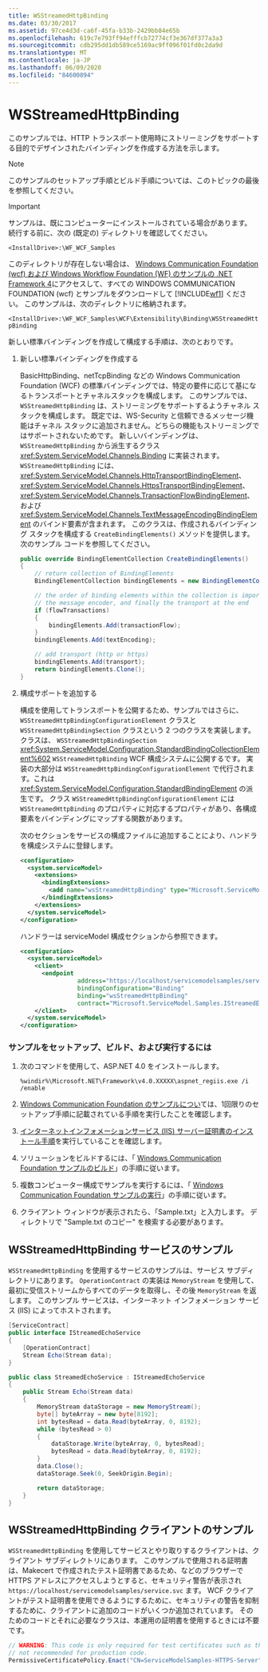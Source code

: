 ```yaml
---
title: WSStreamedHttpBinding
ms.date: 03/30/2017
ms.assetid: 97ce4d3d-ca6f-45fa-b33b-2429bb84e65b
ms.openlocfilehash: 619c7e793ff94efffcb72774cf3e367df377a3a3
ms.sourcegitcommit: cdb295dd1db589ce5169ac9ff096f01fd0c2da9d
ms.translationtype: MT
ms.contentlocale: ja-JP
ms.lasthandoff: 06/09/2020
ms.locfileid: "84600894"
---
```

# <a name="wsstreamedhttpbinding"></a>WSStreamedHttpBinding

このサンプルでは、HTTP トランスポート使用時にストリーミングをサポートする目的でデザインされたバインディングを作成する方法を示します。

> [!NOTE]
> このサンプルのセットアップ手順とビルド手順については、このトピックの最後を参照してください。

> [!IMPORTANT]
> サンプルは、既にコンピューターにインストールされている場合があります。 続行する前に、次の (既定の) ディレクトリを確認してください。
>
> `<InstallDrive>:\WF_WCF_Samples`
>
> このディレクトリが存在しない場合は、 [Windows Communication Foundation (wcf) および Windows Workflow Foundation (WF) のサンプルの .NET Framework 4](https://www.microsoft.com/download/details.aspx?id=21459)にアクセスして、すべての WINDOWS COMMUNICATION FOUNDATION (wcf) とサンプルをダウンロードして [!INCLUDE[wf1](../../../../includes/wf1-md.md)] ください。 このサンプルは、次のディレクトリに格納されます。
>
> `<InstallDrive>:\WF_WCF_Samples\WCF\Extensibility\Binding\WSStreamedHttpBinding`

 新しい標準バインディングを作成して構成する手順は、次のとおりです。

1. 新しい標準バインディングを作成する

    BasicHttpBinding、netTcpBinding などの Windows Communication Foundation (WCF) の標準バインディングでは、特定の要件に応じて基になるトランスポートとチャネルスタックを構成します。 このサンプルでは、`WSStreamedHttpBinding` は、ストリーミングをサポートするようチャネル スタックを構成します。 既定では、WS-Security と信頼できるメッセージ機能はチャネル スタックに追加されません。どちらの機能もストリーミングではサポートされないためです。 新しいバインディングは、`WSStreamedHttpBinding` から派生するクラス <xref:System.ServiceModel.Channels.Binding> に実装されます。 `WSStreamedHttpBinding` には、<xref:System.ServiceModel.Channels.HttpTransportBindingElement>、<xref:System.ServiceModel.Channels.HttpsTransportBindingElement>、<xref:System.ServiceModel.Channels.TransactionFlowBindingElement>、および <xref:System.ServiceModel.Channels.TextMessageEncodingBindingElement> のバインド要素が含まれます。 このクラスは、作成されるバインディング スタックを構成する `CreateBindingElements()` メソッドを提供します。次のサンプル コードを参照してください。

    ```csharp
    public override BindingElementCollection CreateBindingElements()
    {
        // return collection of BindingElements
        BindingElementCollection bindingElements = new BindingElementCollection();

        // the order of binding elements within the collection is important: layered channels are applied in the order included, followed by
        // the message encoder, and finally the transport at the end
        if (flowTransactions)
        {
            bindingElements.Add(transactionFlow);
        }
        bindingElements.Add(textEncoding);

        // add transport (http or https)
        bindingElements.Add(transport);
        return bindingElements.Clone();
    }
    ```

2. 構成サポートを追加する

    構成を使用してトランスポートを公開するため、サンプルではさらに、`WSStreamedHttpBindingConfigurationElement` クラスと `WSStreamedHttpBindingSection` クラスという 2 つのクラスを実装します。 クラスは、 `WSStreamedHttpBindingSection` <xref:System.ServiceModel.Configuration.StandardBindingCollectionElement%602> `WSStreamedHttpBinding` WCF 構成システムに公開するです。 実装の大部分は `WSStreamedHttpBindingConfigurationElement` で代行されます。これは <xref:System.ServiceModel.Configuration.StandardBindingElement> の派生です。 クラス `WSStreamedHttpBindingConfigurationElement` には `WSStreamedHttpBinding` のプロパティに対応するプロパティがあり、各構成要素をバインディングにマップする関数があります。

    次のセクションをサービスの構成ファイルに追加することにより、ハンドラを構成システムに登録します。

    ```xml
    <configuration>
      <system.serviceModel>
        <extensions>
          <bindingExtensions>
            <add name="wsStreamedHttpBinding" type="Microsoft.ServiceModel.Samples.WSStreamedHttpBindingCollectionElement, WSStreamedHttpBinding, Version=0.0.0.0, Culture=neutral, PublicKeyToken=null" />
          </bindingExtensions>
        </extensions>
      </system.serviceModel>
    </configuration>
    ```

    ハンドラーは serviceModel 構成セクションから参照できます。

    ```xml
    <configuration>
      <system.serviceModel>
        <client>
          <endpoint
                    address="https://localhost/servicemodelsamples/service.svc"
                    bindingConfiguration="Binding"
                    binding="wsStreamedHttpBinding"
                    contract="Microsoft.ServiceModel.Samples.IStreamedEchoService"/>
        </client>
      </system.serviceModel>
    </configuration>
    ```

### <a name="to-set-up-build-and-run-the-sample"></a>サンプルをセットアップ、ビルド、および実行するには

1. 次のコマンドを使用して、ASP.NET 4.0 をインストールします。

    ```console
    %windir%\Microsoft.NET\Framework\v4.0.XXXXX\aspnet_regiis.exe /i /enable
    ```

2. [Windows Communication Foundation のサンプルについ](one-time-setup-procedure-for-the-wcf-samples.md)ては、1回限りのセットアップ手順に記載されている手順を実行したことを確認します。

3. [インターネットインフォメーションサービス (IIS) サーバー証明書のインストール手順](iis-server-certificate-installation-instructions.md)を実行していることを確認します。

4. ソリューションをビルドするには、「 [Windows Communication Foundation サンプルのビルド](building-the-samples.md)」の手順に従います。

5. 複数コンピューター構成でサンプルを実行するには、「 [Windows Communication Foundation サンプルの実行](running-the-samples.md)」の手順に従います。

6. クライアント ウィンドウが表示されたら、「Sample.txt」と入力します。 ディレクトリで "Sample.txt のコピー" を検索する必要があります。

## <a name="the-wsstreamedhttpbinding-sample-service"></a>WSStreamedHttpBinding サービスのサンプル

`WSStreamedHttpBinding` を使用するサービスのサンプルは、サービス サブディレクトリにあります。 `OperationContract` の実装は `MemoryStream` を使用して、最初に受信ストリームからすべてのデータを取得し、その後 `MemoryStream` を返します。 このサンプル サービスは、インターネット インフォメーション サービス (IIS) によってホストされます。

```csharp
[ServiceContract]
public interface IStreamedEchoService
{
    [OperationContract]
    Stream Echo(Stream data);
}

public class StreamedEchoService : IStreamedEchoService
{
    public Stream Echo(Stream data)
    {
        MemoryStream dataStorage = new MemoryStream();
        byte[] byteArray = new byte[8192];
        int bytesRead = data.Read(byteArray, 0, 8192);
        while (bytesRead > 0)
        {
            dataStorage.Write(byteArray, 0, bytesRead);
            bytesRead = data.Read(byteArray, 0, 8192);
        }
        data.Close();
        dataStorage.Seek(0, SeekOrigin.Begin);

        return dataStorage;
    }
}
```

## <a name="the-wsstreamedhttpbinding-sample-client"></a>WSStreamedHttpBinding クライアントのサンプル

`WSStreamedHttpBinding` を使用してサービスとやり取りするクライアントは、クライアント サブディレクトリにあります。 このサンプルで使用される証明書は、Makecert で作成されたテスト証明書であるため、などのブラウザーで HTTPS アドレスにアクセスしようとすると、セキュリティ警告が表示され `https://localhost/servicemodelsamples/service.svc` ます。 WCF クライアントがテスト証明書を使用できるようにするために、セキュリティの警告を抑制するために、クライアントに追加のコードがいくつか追加されています。 そのためのコードとそれに必要なクラスは、本運用の証明書を使用するときには不要です。

```csharp
// WARNING: This code is only required for test certificates such as those created by makecert. It is
// not recommended for production code.
PermissiveCertificatePolicy.Enact("CN=ServiceModelSamples-HTTPS-Server");
```
